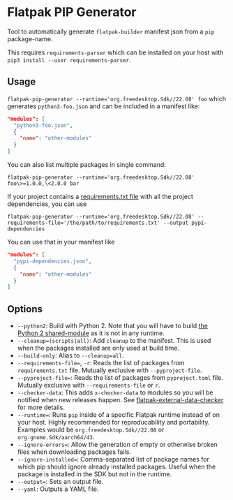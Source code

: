 # Flatpak PIP Generator

Tool to automatically generate `flatpak-builder` manifest json from a `pip`
package-name.

This requires `requirements-parser` which can be installed on your host with `pip3 install --user requirements-parser`.

## Usage

`flatpak-pip-generator --runtime='org.freedesktop.Sdk//22.08' foo` which generates `python3-foo.json` and can be included in a manifest like:

```json
"modules": [
  "python3-foo.json",
  {
    "name": "other-modules"
  }
]
```

You can also list multiple packages in single command:
```
flatpak-pip-generator --runtime='org.freedesktop.Sdk//22.08' foo\>=1.0.0,\<2.0.0 bar 
```

If your project contains a [requirements.txt file](https://pip.readthedocs.io/en/stable/user_guide/#requirements-files) with all the project dependencies, you can use 
```
flatpak-pip-generator --runtime='org.freedesktop.Sdk//22.08' --requirements-file='/the/path/to/requirements.txt' --output pypi-dependencies
```

You can use that in your manifest like 
```json
"modules": [
  "pypi-dependencies.json",
  {
    "name": "other-modules"
  }
]
```

## Options

* `--python2`: Build with Python 2. Note that you will have to build [the Python 2 shared-module](https://github.com/flathub/shared-modules/tree/master/python2.7) as it is not in any runtime.
* `--cleanup=(scripts|all)`: Add `cleanup` to the manifest. This is used when the packages installed are only used at build time.
* `--build-only`: Alias to `--cleanup=all`.
* `--requirements-file=`, `-r`: Reads the list of packages from `requirements.txt` file. Mutually exclusive with `--pyproject-file`.
* `--pyproject-file=`: Reads the list of packages from `pyproject.toml` file. Mutually exclusive with `--requirements-file` or `r`.
* `--checker-data`: This adds `x-checker-data` to modules so you will be notified when new releases happen. See [flatpak-external-data-checker](https://github.com/flathub/flatpak-external-data-checker) for more details.
* `--runtime=`: Runs `pip` inside of a specific Flatpak runtime instead of on your host. Highly recommended for reproducability and portability. Examples would be `org.freedesktop.Sdk//22.08` or `org.gnome.Sdk/aarch64/43`.
* `--ignore-errors=`: Allow the generation of empty or otherwise broken files when downloading packages fails.
* `--ignore-installed=`: Comma-separated list of package names for which pip should ignore already installed packages. Useful when the package is installed in the SDK but not in the runtime.
* `--output=`: Sets an output file.
* `--yaml`: Outputs a YAML file.
